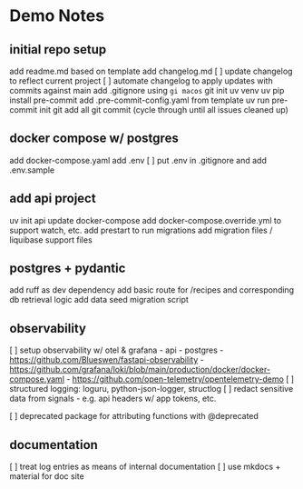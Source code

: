 # Demo Notes

## initial repo setup

add readme.md based on template
add changelog.md
[ ] update changelog to reflect current project
[ ] automate changelog to apply updates with commits against main
add .gitignore using `gi macos`
git init
uv venv
uv pip install pre-commit
add .pre-commit-config.yaml from template
uv run pre-commit init
git add all
git commit
(cycle through until all issues cleaned up)

## docker compose w/ postgres
add docker-compose.yaml
add .env
[ ] put .env in .gitignore and add .env.sample

## add api project
uv init api
update docker-compose
add docker-compose.override.yml to support watch, etc.
add prestart to run migrations
add migration files / liquibase support files


## postgres + pydantic

add ruff as dev dependency
add basic route for /recipes and corresponding db retrieval logic
add data seed migration script

## observability

[ ] setup observability w/ otel & grafana
    - api
    - postgres
    - https://github.com/Blueswen/fastapi-observability
    - https://github.com/grafana/loki/blob/main/production/docker/docker-compose.yaml
    - https://github.com/open-telemetry/opentelemetry-demo
[ ] structured logging: loguru, python-json-logger, structlog
[ ] redact sensitive data from signals - e.g. api headers w/ app tokens, etc.



[ ] deprecated package for attributing functions with @deprecated


## documentation

[ ] treat log entries as means of internal documentation
[ ] use mkdocs + material for doc site
